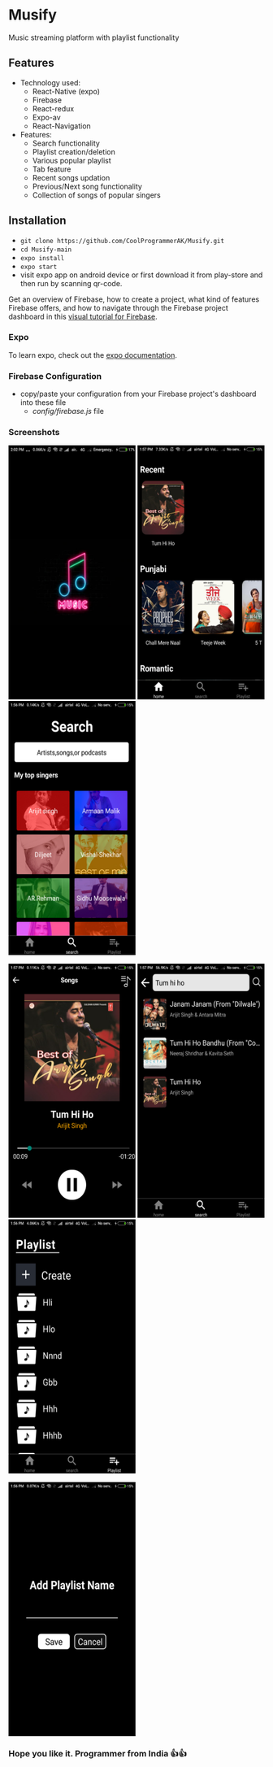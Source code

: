 # Musify
Music streaming platform with playlist functionality
## Features

* Technology used:
  * React-Native (expo)
  * Firebase
  * React-redux
  * Expo-av
  * React-Navigation
* Features:
  * Search functionality
  * Playlist creation/deletion
  * Various popular playlist
  * Tab feature
  * Recent songs updation
  * Previous/Next song functionality
  * Collection of songs of popular singers

## Installation

* `git clone https://github.com/CoolProgrammerAK/Musify.git`
* `cd Musify-main`
* `expo install`
* `expo start`
* visit expo app on android device or first download it from play-store and then run by scanning qr-code.

Get an overview of Firebase, how to create a project, what kind of features Firebase offers, and how to navigate through the Firebase project dashboard in this [visual tutorial for Firebase](https://www.robinwieruch.de/firebase-tutorial/).

### Expo
   To learn expo, check out the [expo documentation](https://docs.expo.io/).
   
### Firebase Configuration

* copy/paste your configuration from your Firebase project's dashboard into these file
  * *config/firebase.js* file
 

### Screenshots

<p float="left">
 <img width="250" alt="Splash Screen" height="500" src="https://github.com/CoolProgrammerAK/Musify/blob/main/screenshots/splash_screen.png" />
<img width="250" alt="Home Screen" height="500" src="https://github.com/CoolProgrammerAK/Musify/blob/main/screenshots/home.png" />
 
<img width="250" alt="Search Screen" height="500" src="https://github.com/CoolProgrammerAK/Musify/blob/main/screenshots/search%20with%20popular%20singers.png" />
</p>
<p float="left">
 
 <img width="250" alt="Video Player" height="500" src="https://github.com/CoolProgrammerAK/Musify/blob/main/screenshots/music%20player.png" />
<img width="250" alt="Search results" height="500" src="https://github.com/CoolProgrammerAK/Musify/blob/main/screenshots/search%20results.png" />
<img width="250" alt="Playlist Screen" height="500" src="https://github.com/CoolProgrammerAK/Musify/blob/main/screenshots/playlist.png" />
</p>
<p float="left">

<img width="250" align="center" alt="Add new playlist" height="500" src="https://github.com/CoolProgrammerAK/Musify/blob/main/screenshots/add_playlist.png" />
</p>







### Hope you like it. Programmer from India 👍👍
